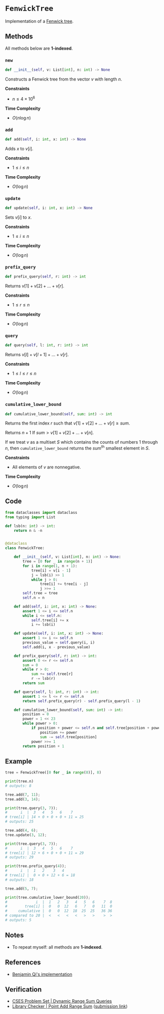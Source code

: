 # `FenwickTree`
Implementation of a [Fenwick tree](https://en.wikipedia.org/wiki/Fenwick_tree).

## Methods
All methods below are **1-indexed**.

### `new`
```python
def __init__(self, v: List[int], n: int) -> None
```

Constructs a Fenwick tree from the vector $v$ with length $n$.

**Constraints**
- $n \le 4 \times 10^{6}$ 

**Time Complexity**
- $O(n \log n)$

### `add`
```python
def add(self, i: int, x: int) -> None
```

Adds $x$ to $v[i]$.

**Constraints**
- $1 \le i \le n$

**Time Complexity**
- $O(\log n)$

### `update`
```python
def update(self, i: int, x: int) -> None
```

Sets $v[i]$ to $x$.

**Constraints**
- $1 \le i \le n$

**Time Complexity**
- $O(\log n)$

### `prefix_query`
```python
def prefix_query(self, r: int) -> int
```

Returns $v[1] + v[2] + \dots + v[r]$.

**Constraints**
- $1 \le r \le n$

**Time Complexity**
- $O(\log n)$

### `query`
```python
def query(self, l: int, r: int) -> int
```

Returns $v[l] + v[l + 1] + \dots + v[r]$.

**Constraints**
- $1 \le l \le r \le n$

**Time Complexity**
- $O(\log n)$

### `cumulative_lower_bound`
```python
def cumulative_lower_bound(self, sum: int) -> int
```

Returns the first index $r$ such that $v[1] + v[2] + \dots + v[r] \ge sum$.

Returns $n + 1$ If $sum > v[1] + v[2] + \dots + v[n]$.

If we treat $v$ as a multiset $S$ which contains the counts of numbers $1$ through $n$, then `cumulative_lower_bound`  returns the $sum^{\text{th}}$ smallest element in $S$.

**Constraints**
- All elements of $v$ are nonnegative.

**Time Complexity**
- $O(\log n)$

## Code
```python
from dataclasses import dataclass
from typing import List
```

```python
def lsb(n: int) -> int:
    return n & -n


@dataclass
class FenwickTree:

    def __init__(self, v: List[int], n: int) -> None:
        tree = [0 for _ in range(n + 1)]
        for i in range(1, n + 1):
            tree[i] = v[i - 1]
            j = lsb(i) >> 1
            while j > 0:
                tree[i] += tree[i - j]
                j >>= 1
        self.tree = tree
        self.n = n

    def add(self, i: int, x: int) -> None:
        assert 1 <= i <= self.n
        while i <= self.n:
            self.tree[i] += x
            i += lsb(i)

    def update(self, i: int, x: int) -> None:
        assert 1 <= i <= self.n
        previous_value = self.query(i, i)
        self.add(i, x - previous_value)

    def prefix_query(self, r: int) -> int:
        assert 0 <= r <= self.n
        sum = 0
        while r > 0:
            sum += self.tree[r]
            r -= lsb(r)
        return sum

    def query(self, l: int, r: int) -> int:
        assert 1 <= l <= r <= self.n
        return self.prefix_query(r) - self.prefix_query(l - 1)

    def cumulative_lower_bound(self, sum: int) -> int:
        position = 0
        power = 1 << 23
        while power > 0:
            if position + power <= self.n and self.tree[position + power] < sum:
                position += power
                sum -= self.tree[position]
            power >>= 1
        return position + 1
```

## Example
```python
tree = FenwickTree([0 for _ in range(8)], 8)

print(tree.n)
# outputs: 8

tree.add(7, 11);
tree.add(3, 14);

print(tree.query(3, 7));
#      i  |  3   4   5   6    7
# tree[i] | 14 + 0 + 0 + 0 + 11 = 25
# outputs: 25

tree.add(4, 6);
tree.update(3, 12);

print(tree.query(3, 7));
#      i  |  3   4   5   6    7
# tree[i] | 12 + 6 + 0 + 0 + 11 = 29
# outputs: 29

print(tree.prefix_query(4));
#      i  |  1   2    3   4
# tree[i] |  0 + 0 + 12 + 6 = 18
# outputs: 18

tree.add(5, 7);

print(tree.cumulative_lower_bound(20));
#             i  |  1   2   3   4   5   6    7  8
#        tree[i] |  0   0  12   6   7   0   11  0
#     cumulative |  0   0  12  18  25  25   36 36
# compared to 20 |  <   <   <   <   >   >    >  >   
# outputs: 5
```

## Notes
- To repeat myself: all methods are **1-indexed**.

## References
- [Benjamin Qi's implementation](https://github.com/bqi343/USACO/blob/master/Implementations/content/data-structures/1D%20Range%20Queries%20(9.2)/BIT.h)

## Verification
- [CSES Problem Set | Dynamic Range Sum Queries](https://cses.fi/problemset/task/1648)
- [Library Checker | Point Add Range Sum](https://judge.yosupo.jp/problem/point_add_range_sum) ([submission link](https://judge.yosupo.jp/submission/94590))
